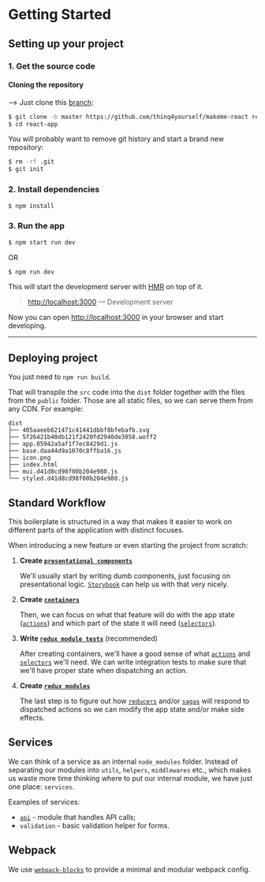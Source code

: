 # Getting Started

## Setting up your project
### 1. Get the source code

#### Cloning the repository
-->
Just clone this [branch](https://github.com/thinq4yourself/makeme-react):
```sh
$ git clone -b master https://github.com/thinq4yourself/makeme-react react-app
$ cd react-app
```

You will probably want to remove git history and start a brand new repository:
```sh
$ rm -rf .git
$ git init
```

### 2. Install dependencies

```sh
$ npm install
```

### 3. Run the app

```sh
$ npm start run dev
```
OR
```sh
$ npm run dev
```

This will start the development server with [HMR](https://webpack.github.io/docs/hot-module-replacement) on top of it.

> [http://localhost:3000](http://localhost:3000) — Development server<br>

Now you can open [http://localhost:3000](http://localhost:3000) in your browser and start developing.

---

## Deploying project

You just need to `npm run build`.

That will transpile the `src` code into the `dist` folder together with the files from the `public` folder. Those are all static files, so we can serve them from any CDN. For example:

```
dist
├── 405aaeeb621471c41441dbbf8bfebafb.svg
├── 5f26421b40db121f2420fd2940de3058.woff2
├── app.85942a5af1f7ec8429d1.js
├── base.daa44d9a1070c8ffba16.js
├── icon.png
├── index.html
├── mui.d41d8cd98f00b204e980.js
└── styled.d41d8cd98f00b204e980.js
```

## Standard Workflow

This boilerplate is structured in a way that makes it easier to work on different parts of the application with distinct focuses.

When introducing a new feature or even starting the project from scratch:

1. **Create [`presentational components`](https://medium.com/@dan_abramov/smart-and-dumb-components-7ca2f9a7c7d0)**

    We'll usually start by writing dumb components, just focusing on presentational logic. [`Storybook`](./Storybook.md) can help us with that very nicely. 

2. **Create [`containers`](./Containers.md)**
  
    Then, we can focus on what that feature will do with the app state ([`actions`](./Actions.md)) and which part of the state it will need ([`selectors`](./Selectors.md)).

3. **Write [`redux module tests`](./Testing.md#Testing-Redux)** (recommended)

    After creating containers, we'll have a good sense of what [`actions`](./Actions.md) and [`selectors`](./Selectors.md) we'll need. We can write integration tests to make sure that we'll have proper state when dispatching an action.

4. **Create [`redux modules`](./ReduxModules.md)**

    The last step is to figure out how [`reducers`](./Reducers) and/or [`sagas`](./Sagas) will respond to dispatched actions so we can modify the app state and/or make side effects.

## Services
We can think of a service as an internal `node_modules` folder. Instead of separating our modules into `utils`, `helpers`, `middlewares` etc., which makes us waste more time thinking where to put our internal module, we have just one place: `services`.

Examples of services:

- [`api`](./Redux#API-Service) - module that handles API calls;
- `validation` - basic validation helper for forms.

## Webpack
We use [`webpack-blocks`](https://github.com/andywer/webpack-blocks) to provide a minimal and modular webpack config. 